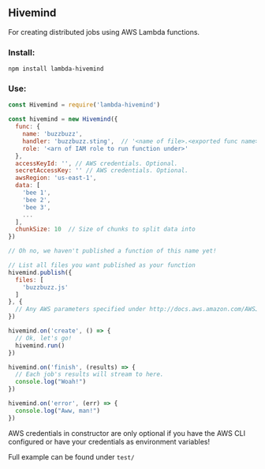 ## Hivemind

For creating distributed jobs using AWS Lambda functions.

### Install:

```npm install lambda-hivemind```

### Use:

```javascript
const Hivemind = require('lambda-hivemind')

const hivemind = new Hivemind({
  func: {
    name: 'buzzbuzz',
    handler: 'buzzbuzz.sting',  // '<name of file>.<exported func name>'
    role: '<arn of IAM role to run function under>'
  },
  accessKeyId: '', // AWS credentials. Optional.
  secretAccessKey: '' // AWS credentials. Optional.
  awsRegion: 'us-east-1',
  data: [
    'bee 1',
    'bee 2',
    'bee 3',
    ...
  ],
  chunkSize: 10  // Size of chunks to split data into
})

// Oh no, we haven't published a function of this name yet!

// List all files you want published as your function
hivemind.publish({
  files: [
    'buzzbuzz.js'
  ]
}, {
  // Any AWS parameters specified under http://docs.aws.amazon.com/AWSJavaScriptSDK/latest/AWS/Lambda.html#createFunction-property
})

hivemind.on('create', () => {
  // Ok, let's go!
  hivemind.run()
})

hivemind.on('finish', (results) => {
  // Each job's results will stream to here.
  console.log("Woah!")
})

hivemind.on('error', (err) => {
  console.log("Aww, man!")
})
```

AWS credentials in constructor are only optional if you have the AWS CLI configured or have your credentials as environment variables!

Full example can be found under `test/`